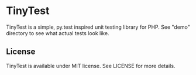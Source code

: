 # TinyTest

TinyTest is a simple, py.test inspired unit testing library for PHP. See "demo" directory to see what actual tests look like.

## License

TinyTest is available under MIT license. See LICENSE for more details.

